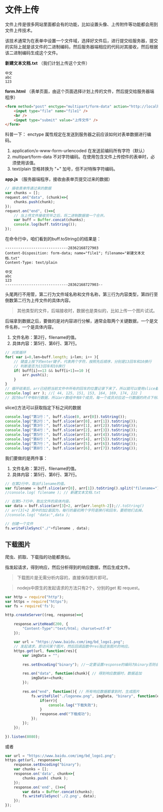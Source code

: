 # 文件上传

文件上传是很多网站里面都会有的功能，比如设置头像、上传附件等功能都会用到文件上传技术。

该技术通常为在表单中设置一个文件域，选择好文件后，进行提交给服务器，提交的实际上就是该文件的二进制编码，然后服务器端相应的代码对其接收，然后根据该二进制编码生成这个文件。

**新建文本文档.txt** （我们计划上传这个文件）
```
中文
abc
123
```

**form.html** （表单页面，由这个页面选择计划上传的文件，然后提交给服务器端程序）

```html
<form method="post" enctype="multipart/form-data" action="http://localhost:8081/">
    <input type="file" name="file1" />
    <br />
    <input type="submit" value="上传文件" />	
</form>
```

科普一下：
enctype 属性规定在发送到服务器之前应该如何对表单数据进行编码。
1. application/x-www-form-urlencoded 	在发送前编码所有字符（默认）
2. multipart/form-data 	不对字符编码。在使用包含文件上传控件的表单时，必须使用该值。
3. text/plain 	空格转换为 "+" 加号，但不对特殊字符编码。

**app.js** （服务器端程序，接收由表单页提交过来的数据）

```javascript
// 接收表单传递过来的数据
var chunks = [];
request.on("data", (chunk)=>{
	chunks.push(chunk);
});
request.on("end", ()=>{
	// 当上传文件接收完毕之后，将二进制数据做一个合并。
	var buff = Buffer.concat(chunks);
	console.log(buff.toString());
});
```

在命令行中，咱们看到的buff.toString()的结果是：

```
-----------------------------28362168727903
Content-Disposition: form-data; name="file1"; filename="新建文本文档.txt"
Content-Type: text/plain

中文
abc
123
-----------------------------28362168727903--
```

头尾两行不用管，第二行为文件域名称和文件名称，第三行为内容类型，第四行至倒数第二行为上传文件的具体内容。

> 其他类型的文件，后端接收时，数据也是类似的，比如上传一个图片试试。

后端拿到数据之后，要做的是对内容进行分解，通常会取两个关键数据，一个是文件名称，一个是具体内容。

1. 文件名称：第2行，filename的值。
2. 具体内容：第5行、第6行、第7行。

```javascript
// 对其循环
for( var i=0,len=buff.length; i<len; i++ ){
	// 键盘上按下的enter键子，代表两个字符，按照先后顺序，分别是13回车和10换行
	// 判断是否为13回车和10换行
	if( buff[i]==13 && buff[i+1]==10 ){
		arr.push(i);
	}
}
// 循环结束后，arr已经把当前文件中所有的回车的位置记录下来了，所以就可以使用slice截取了。
console.log( arr ); //[ 44, 125, 151, 153, 164, 169, 174, 222 ]
// 因为buff中有8行数据，所以arr数组中有8个成员，每一个成员对应这一行数据的终点下标。
```

slice()方法可以获取指定下标之间的数据

```javascript
console.log("第1行：", buff.slice(0, arr[0]).toString());
console.log("第2行：", buff.slice(arr[0], arr[1]).toString());
console.log("第3行：", buff.slice(arr[1], arr[2]).toString());
console.log("第4行：", buff.slice(arr[2], arr[3]).toString());
console.log("第5行：", buff.slice(arr[3], arr[4]).toString());
console.log("第6行：", buff.slice(arr[4], arr[5]).toString());
console.log("第7行：", buff.slice(arr[5], arr[6]).toString());
console.log("第8行：", buff.slice(arr[6], arr[7]).toString());
```

我们要做的是两件事：
1. 文件名称：第2行，filename的值。
2. 具体内容：第5行、第6行、第7行。

```javascript
// 在第2行中，取出filename的值。
var filename = buff.slice(arr[0], arr[1]).toString().split("filename=")[1].replace(/\"/g,"");
//console.log( filename ); // 新建文本文档.txt

// 在第5-7行中，取出文件的具体内容。
var data = buff.slice(arr[3]+2, arr[arr.length-2]);//.toString()
// arr[3]+2 其中的加2是因为，每行的最初两个字符是换行和回车，要把他们去掉。
//console.log( "data:",data );

// 创建一个文件
fs.writeFileSync("./"+filename , data);
```


## 下载图片

爬虫、抓取、下载指的功能都类似。

指发起请求，得到响应，然后分析得到的响应数据，然后生成文件。

> 下载图片是无需分析内容的，直接保存图片即可。

> nodejs中原生的发起请求的方法只有2个，分别的get 和 request。

```javascript
var http = require("http");
var https = require("https");
var fs = require('fs');

http.createServer((req, response)=>{
	
	response.writeHead(200, {
		"Content-Type":"text/html; charset=utf-8"
	});	
	
	var url = "https://www.baidu.com/img/bd_logo1.png";
	// 发起请求，即访问某个图片，然后回调函数中res指这张图片的响应。
	https.get(url, function(res){
	    var imgData = "";
	
	    res.setEncoding("binary"); //一定要设置response的编码为binary否则会下载下来的图片打不开	
	
	    res.on("data", function(chunk){ // 得到响应数据时，数据追加
	        imgData+=chunk;
	    });
	
	    res.on("end", function(){ // 所有响应数据都拿到时，生成图片
	        fs.writeFile("./logonew.png", imgData, "binary", function(err){
	            if(err){
	                console.log("下载失败");
	            }
	            response.end("下载成功");
	        });
	    });
	});
	
}).listen(8080);

```


或者

```javascript
var url = "https://www.baidu.com/img/bd_logo1.png";
https.get(url, response=>{						
	response.setEncoding("binary");			
	var chunks = [];			
	response.on('data', chunk=>{
		chunks.push( chunk );
	});			
	response.on('end', ()=>{
	    var data = Buffer.concat(chunks);
		fs.writeFileSync('./2.png', data);
	});			
});
```